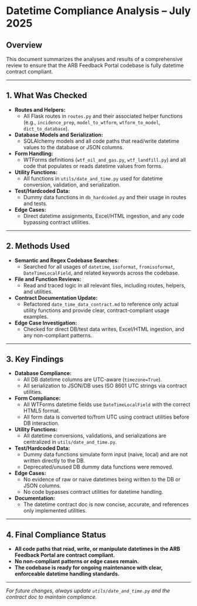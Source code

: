 # Datetime Compliance Analysis – July 2025

## Overview
This document summarizes the analyses and results of a comprehensive review to ensure that the ARB Feedback Portal codebase is fully datetime contract compliant.

---

## 1. What Was Checked
- **Routes and Helpers:**
  - All Flask routes in `routes.py` and their associated helper functions (e.g., `incidence_prep`, `model_to_wtform`, `wtform_to_model`, `dict_to_database`).
- **Database Models and Serialization:**
  - SQLAlchemy models and all code paths that read/write datetime values to the database or JSON columns.
- **Form Handling:**
  - WTForms definitions (`wtf_oil_and_gas.py`, `wtf_landfill.py`) and all code that populates or reads datetime values from forms.
- **Utility Functions:**
  - All functions in `utils/date_and_time.py` used for datetime conversion, validation, and serialization.
- **Test/Hardcoded Data:**
  - Dummy data functions in `db_hardcoded.py` and their usage in routes and tests.
- **Edge Cases:**
  - Direct datetime assignments, Excel/HTML ingestion, and any code bypassing contract utilities.

---

## 2. Methods Used
- **Semantic and Regex Codebase Searches:**
  - Searched for all usages of `datetime`, `isoformat`, `fromisoformat`, `DateTimeLocalField`, and related keywords across the codebase.
- **File and Function Reviews:**
  - Read and traced logic in all relevant files, including routes, helpers, and utilities.
- **Contract Documentation Update:**
  - Refactored `date_time_data_contract.md` to reference only actual utility functions and provide clear, contract-compliant usage examples.
- **Edge Case Investigation:**
  - Checked for direct DB/test data writes, Excel/HTML ingestion, and any non-compliant patterns.

---

## 3. Key Findings
- **Database Compliance:**
  - All DB datetime columns are UTC-aware (`timezone=True`).
  - All serialization to JSON/DB uses ISO 8601 UTC strings via contract utilities.
- **Form Compliance:**
  - All WTForms datetime fields use `DateTimeLocalField` with the correct HTML5 format.
  - All form data is converted to/from UTC using contract utilities before DB interaction.
- **Utility Functions:**
  - All datetime conversions, validations, and serializations are centralized in `utils/date_and_time.py`.
- **Test/Hardcoded Data:**
  - Dummy data functions simulate form input (naive, local) and are not written directly to the DB.
  - Deprecated/unused DB dummy data functions were removed.
- **Edge Cases:**
  - No evidence of raw or naive datetimes being written to the DB or JSON columns.
  - No code bypasses contract utilities for datetime handling.
- **Documentation:**
  - The datetime contract doc is now concise, accurate, and references only implemented utilities.

---

## 4. Final Compliance Status
- **All code paths that read, write, or manipulate datetimes in the ARB Feedback Portal are contract compliant.**
- **No non-compliant patterns or edge cases remain.**
- **The codebase is ready for ongoing maintenance with clear, enforceable datetime handling standards.**

---

*For future changes, always update `utils/date_and_time.py` and the contract doc to maintain compliance.* 
